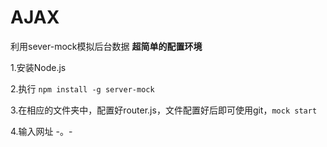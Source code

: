 # AJAX
利用sever-mock模拟后台数据
**超简单的配置环境**

1.安装Node.js

2.执行 `npm install -g server-mock`

3.在相应的文件夹中，配置好router.js，文件配置好后即可使用git，`mock start`

4.输入网址 -。- 
